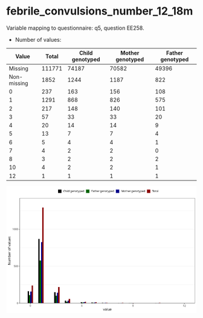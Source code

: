 # febrile_convulsions_number_12_18m
Variable mapping to questionnaire: q5, question EE258.
- Number of values:

| Value | Total | Child genotyped | Mother genotyped | Father genotyped |
| ----- | ----- | --------------- | ---------------- | ---------------- |
| Missing | 111771 | 74187 | 70582 | 49396 |
| Non-missing | 1852 | 1244 | 1187 | 822 |
| 0 | 237 | 163 | 156 | 108 |
| 1 | 1291 | 868 | 826 | 575 |
| 2 | 217 | 148 | 140 | 101 |
| 3 | 57 | 33 | 33 | 20 |
| 4 | 20 | 14 | 14 | 9 |
| 5 | 13 | 7 | 7 | 4 |
| 6 | 5 | 4 | 4 | 1 |
| 7 | 4 | 2 | 2 | 0 |
| 8 | 3 | 2 | 2 | 2 |
| 10 | 4 | 2 | 2 | 1 |
| 12 | 1 | 1 | 1 | 1 |



![](febrile_convulsions_number_12_18m_n.png)



